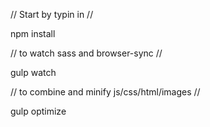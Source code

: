 //  Start by typin in //

npm install

//  to watch sass and browser-sync  //

gulp watch


//  to combine and minify js/css/html/images  //

gulp optimize
